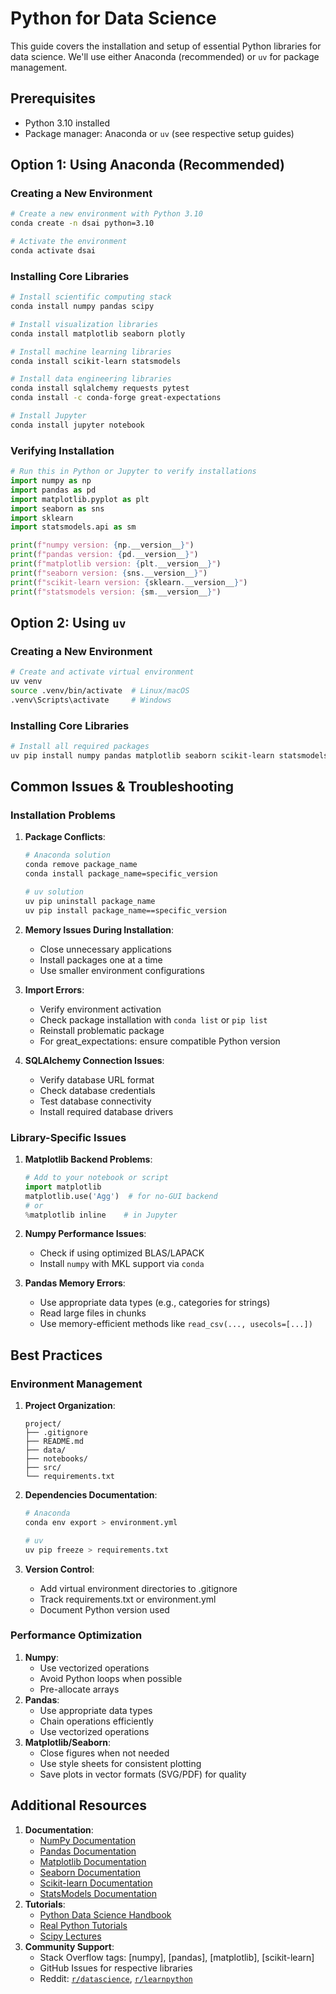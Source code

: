# Python for Data Science

This guide covers the installation and setup of essential Python libraries for data science. We'll use either Anaconda (recommended) or `uv` for package management.

## Prerequisites

* Python 3.10 installed
* Package manager: Anaconda or `uv` (see respective setup guides)

## Option 1: Using Anaconda (Recommended)

### Creating a New Environment

```bash
# Create a new environment with Python 3.10
conda create -n dsai python=3.10

# Activate the environment
conda activate dsai
```

### Installing Core Libraries

```bash
# Install scientific computing stack
conda install numpy pandas scipy

# Install visualization libraries
conda install matplotlib seaborn plotly

# Install machine learning libraries
conda install scikit-learn statsmodels

# Install data engineering libraries
conda install sqlalchemy requests pytest
conda install -c conda-forge great-expectations

# Install Jupyter
conda install jupyter notebook
```

### Verifying Installation

```python
# Run this in Python or Jupyter to verify installations
import numpy as np
import pandas as pd
import matplotlib.pyplot as plt
import seaborn as sns
import sklearn
import statsmodels.api as sm

print(f"numpy version: {np.__version__}")
print(f"pandas version: {pd.__version__}")
print(f"matplotlib version: {plt.__version__}")
print(f"seaborn version: {sns.__version__}")
print(f"scikit-learn version: {sklearn.__version__}")
print(f"statsmodels version: {sm.__version__}")
```

## Option 2: Using `uv`

### Creating a New Environment

```bash
# Create and activate virtual environment
uv venv
source .venv/bin/activate  # Linux/macOS
.venv\Scripts\activate     # Windows
```

### Installing Core Libraries

```bash
# Install all required packages
uv pip install numpy pandas matplotlib seaborn scikit-learn statsmodels jupyter sqlalchemy requests pytest great-expectations
```

## Common Issues & Troubleshooting

### Installation Problems

1.  **Package Conflicts**:

    ```bash
    # Anaconda solution
    conda remove package_name
    conda install package_name=specific_version

    # uv solution
    uv pip uninstall package_name
    uv pip install package_name==specific_version
    ```
2. **Memory Issues During Installation**:
   * Close unnecessary applications
   * Install packages one at a time
   * Use smaller environment configurations
3. **Import Errors**:
   * Verify environment activation
   * Check package installation with `conda list` or `pip list`
   * Reinstall problematic package
   * For great\_expectations: ensure compatible Python version
4. **SQLAlchemy Connection Issues**:
   * Verify database URL format
   * Check database credentials
   * Test database connectivity
   * Install required database drivers

### Library-Specific Issues

1.  **Matplotlib Backend Problems**:

    ```python
    # Add to your notebook or script
    import matplotlib
    matplotlib.use('Agg')  # for no-GUI backend
    # or
    %matplotlib inline    # in Jupyter
    ```
2. **Numpy Performance Issues**:
   * Check if using optimized BLAS/LAPACK
   * Install `numpy` with MKL support via `conda`
3. **Pandas Memory Errors**:
   * Use appropriate data types (e.g., categories for strings)
   * Read large files in chunks
   * Use memory-efficient methods like `read_csv(..., usecols=[...])`

## Best Practices

### Environment Management

1.  **Project Organization**:

    ```
    project/
    ├── .gitignore
    ├── README.md
    ├── data/
    ├── notebooks/
    ├── src/
    └── requirements.txt
    ```
2.  **Dependencies Documentation**:

    ```bash
    # Anaconda
    conda env export > environment.yml

    # uv
    uv pip freeze > requirements.txt
    ```
3. **Version Control**:
   * Add virtual environment directories to .gitignore
   * Track requirements.txt or environment.yml
   * Document Python version used

### Performance Optimization

1. **Numpy**:
   * Use vectorized operations
   * Avoid Python loops when possible
   * Pre-allocate arrays
2. **Pandas**:
   * Use appropriate data types
   * Chain operations efficiently
   * Use vectorized operations
3. **Matplotlib/Seaborn**:
   * Close figures when not needed
   * Use style sheets for consistent plotting
   * Save plots in vector formats (SVG/PDF) for quality

## Additional Resources

1. **Documentation**:
   * [NumPy Documentation](https://numpy.org/doc/stable/)
   * [Pandas Documentation](https://pandas.pydata.org/docs/)
   * [Matplotlib Documentation](https://matplotlib.org/stable/)
   * [Seaborn Documentation](https://seaborn.pydata.org/)
   * [Scikit-learn Documentation](https://scikit-learn.org/stable/)
   * [StatsModels Documentation](https://www.statsmodels.org/stable/index.html)
2. **Tutorials**:
   * [Python Data Science Handbook](https://jakevdp.github.io/PythonDataScienceHandbook/)
   * [Real Python Tutorials](https://realpython.com/tutorials/data-science/)
   * [Scipy Lectures](https://scipy-lectures.org/)
3. **Community Support**:
   * Stack Overflow tags: \[numpy], \[pandas], \[matplotlib], \[scikit-learn]
   * GitHub Issues for respective libraries
   * Reddit: [`r/datascience`](https://www.reddit.com/search/?q=datascience), [`r/learnpython`](https://www.reddit.com/search/?q=learnpython)
